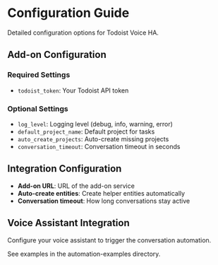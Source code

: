 # Configuration Guide

Detailed configuration options for Todoist Voice HA.

## Add-on Configuration

### Required Settings
- `todoist_token`: Your Todoist API token

### Optional Settings
- `log_level`: Logging level (debug, info, warning, error)
- `default_project_name`: Default project for tasks
- `auto_create_projects`: Auto-create missing projects
- `conversation_timeout`: Conversation timeout in seconds

## Integration Configuration

- **Add-on URL**: URL of the add-on service
- **Auto-create entities**: Create helper entities automatically
- **Conversation timeout**: How long conversations stay active

## Voice Assistant Integration

Configure your voice assistant to trigger the conversation automation.

See examples in the automation-examples directory.
